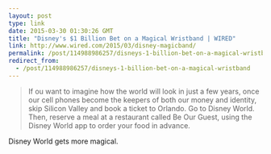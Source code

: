 ```yaml
---
layout: post
type: link
date: 2015-03-30 01:30:26 GMT
title: "Disney's $1 Billion Bet on a Magical Wristband | WIRED"
link: http://www.wired.com/2015/03/disney-magicband/
permalink: /post/114988986257/disneys-1-billion-bet-on-a-magical-wristband
redirect_from: 
  - /post/114988986257/disneys-1-billion-bet-on-a-magical-wristband
---
```

<blockquote>If ou want to imagine how the world will look in just a few years, once our cell phones become the keepers of both our money and identity, skip Silicon Valley and book a ticket to Orlando. Go to Disney World. Then, reserve a meal at a restaurant called Be Our Guest, using the Disney World app to order your food in advance.</blockquote>
<p>Disney World gets more magical.</p>